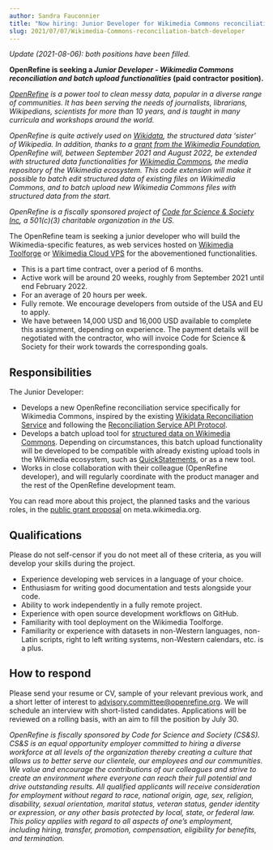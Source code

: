 ```yaml
---
author: Sandra Fauconnier
title: "Now hiring: Junior Developer for Wikimedia Commons reconciliation and batch functionalities"
slug: 2021/07/07/Wikimedia-Commons-reconciliation-batch-developer
---
```


*Update (2021-08-06): both positions have been filled.*

**OpenRefine is seeking a *Junior Developer - Wikimedia Commons reconciliation and batch upload functionalities* (paid contractor position).**
<!--truncate-->
*[OpenRefine](https://openrefine.org/) is a power tool to clean messy data, popular in a diverse range of communities. It has been serving the needs of journalists, librarians, Wikipedians, scientists for more than 10 years, and is taught in many curricula and workshops around the world.* 

*OpenRefine is quite actively used on [Wikidata](https://www.wikidata.org), the structured data ‘sister’ of Wikipedia. In addition, thanks to a [grant from the Wikimedia Foundation](https://meta.wikimedia.org/wiki/Grants:Project/Structured_Data_on_Wikimedia_Commons_functionalities_in_OpenRefine), OpenRefine will, between September 2021 and August 2022, be extended with structured data functionalities for [Wikimedia Commons](https://commons.wikimedia.org/wiki/Commons:Structured_data), the media repository of the Wikimedia ecosystem. This code extension will make it possible to batch edit structured data of existing files on Wikimedia Commons, and to batch upload new Wikimedia Commons files with structured data from the start.*

*OpenRefine is a fiscally sponsored project of [Code for Science & Society Inc](https://codeforscience.org/), a 501(c)(3) charitable organization in the US.*

The OpenRefine team is seeking a junior developer who will build the Wikimedia-specific features, as web services hosted on [Wikimedia Toolforge](https://wikitech.wikimedia.org/wiki/Portal:Toolforge) or [Wikimedia Cloud VPS](https://wikitech.wikimedia.org/wiki/Portal:Cloud_VPS) for the abovementioned functionalities. 

* This is a part time contract, over a period of 6 months.
* Active work will be around 20 weeks, roughly from September 2021 until end February 2022.
* For an average of 20 hours per week.
* Fully remote. We encourage developers from outside of the USA and EU to apply.
* We have between 14,000 USD and 16,000 USD available to complete this assignment, depending on experience. The payment details will be negotiated with the contractor, who will invoice Code for Science & Society for their work towards the corresponding goals.

## Responsibilities

The Junior Developer:

* Develops a new OpenRefine reconciliation service specifically for Wikimedia Commons, inspired by the existing [Wikidata Reconciliation Service](https://wikidata.reconci.link/) and following the [Reconciliation Service API Protocol](https://reconciliation-api.github.io/specs/latest/).
* Develops a batch upload tool for [structured data on Wikimedia Commons](https://commons.wikimedia.org/wiki/Commons:Structured_data). Depending on circumstances, this batch upload functionality will be developed to be compatible with already existing upload tools in the Wikimedia ecosystem, such as [QuickStatements](https://www.wikidata.org/wiki/Help:QuickStatements), or as a new tool.
* Works in close collaboration with their colleague (OpenRefine developer), and will regularly coordinate with the product manager and the rest of the OpenRefine development team.

You can read more about this project, the planned tasks and the various roles, in the [public grant proposal](https://meta.wikimedia.org/wiki/Grants:Project/Structured_Data_on_Wikimedia_Commons_functionalities_in_OpenRefine) on meta.wikimedia.org.

## Qualifications

Please do not self-censor if you do not meet all of these criteria, as you will develop your skills during the project.
* Experience developing web services in a language of your choice.
* Enthusiasm for writing good documentation and tests alongside your code.
* Ability to work independently in a fully remote project.
* Experience with open source development workflows on GitHub.
* Familiarity with tool deployment on the Wikimedia Toolforge.
* Familiarity or experience with datasets in non-Western languages, non-Latin scripts, right to left writing systems, non-Western calendars, etc. is a plus.

## How to respond

Please send your resume or CV, sample of your relevant previous work, and a short letter of interest to advisory.committee@openrefine.org. We will schedule an interview with short-listed candidates. Applications will be reviewed on a rolling basis, with an aim to fill the position by July 30.

*OpenRefine is fiscally sponsored by Code for Science and Society (CS&S). CS&S is an equal opportunity employer committed to hiring a diverse workforce at all levels of the organization thereby creating a culture that allows us to better serve our clientele, our employees and our communities. We value and encourage the contributions of our colleagues and strive to create an environment where everyone can reach their full potential and drive outstanding results. All qualified applicants will receive consideration for employment without regard to race, national origin, age, sex, religion, disability, sexual orientation, marital status, veteran status, gender identity or expression, or any other basis protected by local, state, or federal law. This policy applies with regard to all aspects of one’s employment, including hiring, transfer, promotion, compensation, eligibility for benefits, and termination.*


